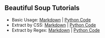 ## Beautiful Soup Tutorials

- Basic Usage: [Markdown](Beautiful_Soup_Basic.md) | [Python Code](bs_basic.py)
- Extract by CSS: [Markdown](Beautiful_Soup_Extarct_By_CSS.md) | [Python Code](bs_css.py)
- Extract by Regex: [Markdown](Beautiful_Soup_Extarct_By_Regex.md) | [Python Code](bs_regex.py)